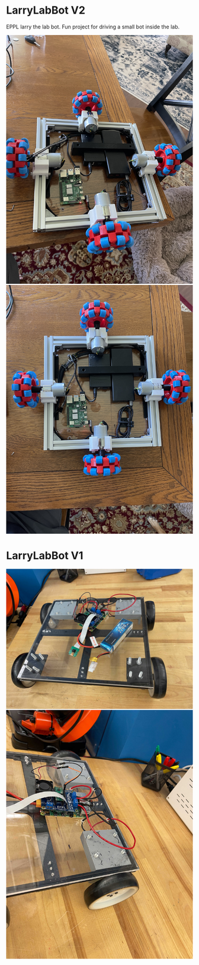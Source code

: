 # LarryLabBot V2
EPPL larry the lab bot. Fun project for driving a small bot inside the lab.

![](https://raw.githubusercontent.com/danielwilczak101/LarryLabBot/media/images/IMG_3664.JPG)
![](https://raw.githubusercontent.com/danielwilczak101/LarryLabBot/media/images/IMG_3665.JPG)



# LarryLabBot V1
![](https://raw.githubusercontent.com/danielwilczak101/LarryLabBot/media/images/IMG_3472.jpg)
![](https://raw.githubusercontent.com/danielwilczak101/LarryLabBot/media/images/IMG_3473.jpg)

